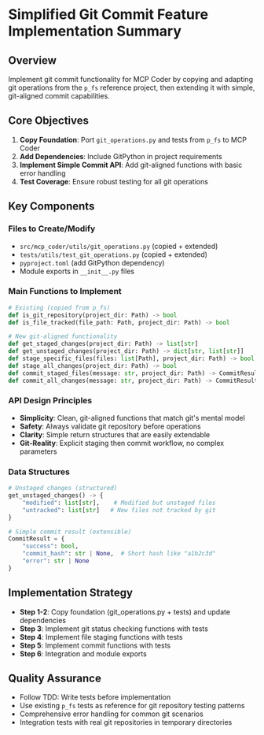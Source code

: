 # Simplified Git Commit Feature Implementation Summary

## Overview
Implement git commit functionality for MCP Coder by copying and adapting git operations from the `p_fs` reference project, then extending it with simple, git-aligned commit capabilities.

## Core Objectives
1. **Copy Foundation**: Port `git_operations.py` and tests from `p_fs` to MCP Coder
2. **Add Dependencies**: Include GitPython in project requirements 
3. **Implement Simple Commit API**: Add git-aligned functions with basic error handling
4. **Test Coverage**: Ensure robust testing for all git operations

## Key Components

### Files to Create/Modify
- `src/mcp_coder/utils/git_operations.py` (copied + extended)
- `tests/utils/test_git_operations.py` (copied + extended)
- `pyproject.toml` (add GitPython dependency)
- Module exports in `__init__.py` files

### Main Functions to Implement
```python
# Existing (copied from p_fs)
def is_git_repository(project_dir: Path) -> bool
def is_file_tracked(file_path: Path, project_dir: Path) -> bool

# New git-aligned functionality
def get_staged_changes(project_dir: Path) -> list[str]
def get_unstaged_changes(project_dir: Path) -> dict[str, list[str]]
def stage_specific_files(files: list[Path], project_dir: Path) -> bool
def stage_all_changes(project_dir: Path) -> bool
def commit_staged_files(message: str, project_dir: Path) -> CommitResult
def commit_all_changes(message: str, project_dir: Path) -> CommitResult
```

### API Design Principles
- **Simplicity**: Clean, git-aligned functions that match git's mental model
- **Safety**: Always validate git repository before operations
- **Clarity**: Simple return structures that are easily extendable
- **Git-Reality**: Explicit staging then commit workflow, no complex parameters

### Data Structures
```python
# Unstaged changes (structured)
get_unstaged_changes() -> {
    "modified": list[str],    # Modified but unstaged files  
    "untracked": list[str]   # New files not tracked by git
}

# Simple commit result (extensible)
CommitResult = {
    "success": bool,
    "commit_hash": str | None,  # Short hash like "a1b2c3d"
    "error": str | None
}
```

## Implementation Strategy
- **Step 1-2**: Copy foundation (git_operations.py + tests) and update dependencies
- **Step 3**: Implement git status checking functions with tests
- **Step 4**: Implement file staging functions with tests
- **Step 5**: Implement commit functions with tests
- **Step 6**: Integration and module exports

## Quality Assurance
- Follow TDD: Write tests before implementation
- Use existing `p_fs` tests as reference for git repository testing patterns
- Comprehensive error handling for common git scenarios
- Integration tests with real git repositories in temporary directories
